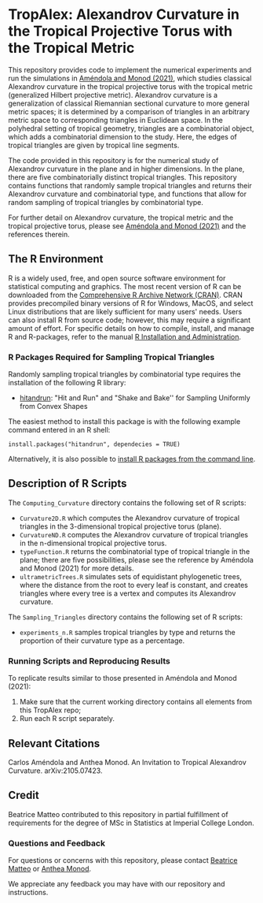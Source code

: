 # TropAlex: Alexandrov Curvature in the Tropical Projective Torus with the Tropical Metric

This repository provides code to implement the numerical experiments and run the simulations in [Améndola and Monod (2021)](https://arxiv.org/abs/2105.07423), which studies classical Alexandrov curvature in the tropical projective torus with the tropical metric (generalized Hilbert projective metric).  Alexandrov curvature is a generalization of classical Riemannian sectional curvature to more general metric spaces; it is determined by a comparison of triangles in an arbitrary metric space to corresponding triangles in Euclidean space.  In the polyhedral setting of tropical geometry, triangles are a combinatorial object, which adds a combinatorial dimension to the study.  Here, the edges of tropical triangles are given by tropical line segments.

The code provided in this repository is for the numerical study of Alexandrov curvature in the plane and in higher dimensions.  In the plane, there are five combinatorially distinct tropical triangles.  This repository contains functions that randomly sample tropical triangles and returns their Alexandrov curvature and combinatorial type, and functions that allow for random sampling of tropical triangles by combinatorial type.

For further detail on Alexandrov curvature, the tropical metric and the tropical projective torus, please see [Améndola and Monod (2021)](https://arxiv.org/abs/2105.07423) and the references therein.

## The R Environment
R is a widely used, free, and open source software environment for statistical computing and graphics.  The most recent version of R can be downloaded from the [Comprehensive R Archive Network (CRAN)](http://cran.r-project.org/).  CRAN provides precompiled binary versions of R for Windows, MacOS, and select Linux distributions that are likely sufficient for many users' needs.  Users can also install R from source code; however, this may require a significant amount of effort.  For specific details on how to compile, install, and manage R and R-packages, refer to the manual [R Installation and Administration](http://cran.r-project.org/doc/manuals/r-release/R-admin.html).

### R Packages Required for Sampling Tropical Triangles
Randomly sampling tropical triangles by combinatorial type requires the installation of the following R library:

* [hitandrun](https://cran.r-project.org/web/packages/hitandrun/index.html): "Hit and Run" and "Shake and Bake'' for Sampling Uniformly from Convex Shapes

The easiest method to install this package is with the following example command entered in an R shell:

    install.packages("hitandrun", dependecies = TRUE)

Alternatively, it is also possible to [install R packages from the command line](http://cran.r-project.org/doc/manuals/r-release/R-admin.html#Installing-packages).

## Description of R Scripts

The `Computing_Curvature` directory contains the following set of R scripts:
* `Curvature2D.R` which computes the Alexandrov curvature of tropical triangles in the 3-dimensional tropical projective torus (plane).
* `CurvatureND.R` computes the Alexandrov curvature of tropical triangles in the n-dimensional tropical projective torus.
* `typeFunction.R` returns the combinatorial type of tropical triangle in the plane; there are five possibilities, please see the reference by Améndola and Monod (2021) for more details.
* `ultrametricTrees.R` simulates sets of equidistant phylogenetic trees, where the distance from the root to every leaf is constant, and creates triangles where every tree is a vertex and computes its Alexandrov curvature.

The `Sampling_Triangles` directory contains the following set of R scripts:
* `experiments_n.R` samples tropical triangles by type and returns the proportion of their curvature type as a percentage.

### Running Scripts and Reproducing Results

To replicate results similar to those presented in Améndola and Monod (2021):
1. Make sure that the current working directory contains all elements from this TropAlex repo;
2. Run each R script separately.

## Relevant Citations
Carlos Améndola and Anthea Monod. An Invitation to Tropical Alexandrov Curvature. arXiv:2105.07423.

## Credit

Beatrice Matteo contributed to this repository in partial fulfillment of requirements for the degree of MSc in Statistics at Imperial College London.

### Questions and Feedback
For questions or concerns with this repository, please contact [Beatrice Matteo](mailto:beatrice.matteo20@imperial.ac.uk) or [Anthea Monod](mailto:a.monod@imperial.ac.uk).

We appreciate any feedback you may have with our repository and instructions.
